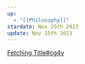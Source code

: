```yaml
---
up:
  - "[[Philosophy]]"
stardate: Nov 25th 2023
update: Nov 25th 2023
---
```


[Fetching Title#cg4v](https://hbr.org/2018/10/stop-complaining-about-your-colleagues-behind-their-backs)